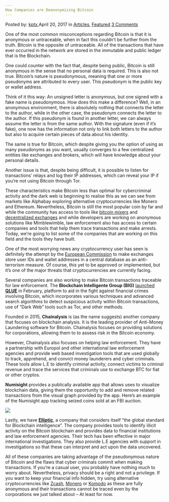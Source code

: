 ```yaml
---
How Companies are Deanonymizing Bitcoin
---
```

<article class="post-listing post-19289 post type-post status-publish format-standard has-post-thumbnail hentry category-articles category-deepdot-news tag-bitcoin tag-companies tag-deanonymizing">
    <div class="post-inner">
    <p class="post-meta">
    <span>Posted by: <a href="https://www.deepdotweb.com/author/kptx/" title="">kptx </a></span>
    <span>April 20, 2017</span>
    <span>in <a href="https://www.deepdotweb.com/category/articles/" rel="category tag">Articles</a>, <a href="https://www.deepdotweb.com/category/deepdot-news/" rel="category tag">Featured</a></span>
    <span><a href="https://www.deepdotweb.com/2017/04/20/how-companies-are-deanonymizing-bitcoin/#comments">3 Comments</a></span>
    </p>
    <div class="clear"></div>
    <div class="entry">
    <p>One of the most common misconceptions regarding Bitcoin is that it is anonymous or untraceable, when in fact this couldn’t be further from the truth. Bitcoin is the opposite of untraceable. All of the transactions that have ever occurred in the network are stored in the immutable and public ledger that is the Blockchain.</p>
    <p>One could counter with the fact that, despite being public, Bitcoin is still anonymous in the sense that no personal data is required. This is also not true. Bitcoin’s nature is pseudonymous, meaning that one or more pseudonyms are attributed to every user. This pseudonym is the public key or wallet address.</p>
    <p>Think of it this way: An unsigned letter is anonymous, but one signed with a fake name is pseudonymous. How does this make a difference? Well, in an anonymous environment, there is absolutely nothing that connects the letter to the author, while in the other case, the pseudonym connects the letter to the author. If this pseudonym is found in another letter, we can always assume the letter is from the same author. With the signature (even if it’s fake), one now has the information not only to link both letters to the author but also to acquire certain pieces of data about his identity.</p>
    <p>The same is true for Bitcoin, which despite giving you the option of using as many pseudonyms as you want, usually converges to a few centralized entities like exchanges and brokers, which will have knowledge about your personal details.</p>
    <p>Another issue is that, despite being difficult, it is possible to listen for transactions&#8217; relays and log their IP addresses, which can reveal your IP if you’re not using Bitcoin through Tor.</p>
    <p>These characteristics make Bitcoin less than optimal for cybercriminal activity and the dark web is beginning to realise this as we can see from markets like Alphabay exploring alternative cryptocurrencies like Monero and Ethereum. Nevertheless, Bitcoin is still the most popular coin by far and while the community has access to tools like <a href="https://www.deepdotweb.com/2017/02/23/penguin-mixer-review-tutorial/">bitcoin mixers</a> and <a href="https://www.deepdotweb.com/2016/10/04/decentralized-exchanges-goxed-no/">decentralized exchanges</a> and while developers are working on anonymous solutions like Mimblewimble, law enforcement also has access to certain companies and tools that help them trace transactions and make arrests. Today, we’re going to list some of the companies that are working on this field and the tools they have built.</p>
    <p>One of the most worrying news any cryptocurrency user has seen is definitely the attempt by the <a href="http://bitcoinist.com/crypto-eu-database-linking-users/">European Commission</a> to make exchanges store user IDs and wallet addresses in a central database as an anti-terrorism measure. Of course, this yet to be approved or implemented, but it’s one of the major threats that cryptocurrencies are currently facing.</p>
    <p>Several companies are also working to make Bitcoin transactions traceable for law enforcement. The <strong>Blockchain Intelligente Group (BIG)</strong> <a href="https://blockchaingroup.io/2017/02/20/launch-of-qlue-version-codename-deep-cove/">launched </a><a href="https://blockchaingroup.io/2017/02/20/launch-of-qlue-version-codename-deep-cove/"><strong>QLUE</strong></a> in February, platform to aid in the fight against financial crimes involving Bitcoin, which incorporates various techniques and advanced search algorithms to detect suspicious activity within Bitcoin transactions, use of “Dark Web” tools such as Tor, and other methods.</p>
    <p>Founded in 2015, <strong>Chainalysis</strong> is (as the name suggests) another company that focuses on blockchain analysis. It is the leading provider of Anti-Money Laundering software for Bitcoin. Chainalysis focuses on providing solutions for corporations, allowing them to to assess risk in the Bitcoin economy.</p>
    <p>However, Chainalysis also focuses on helping law enforcement. They have a partnership with Europol and other international law enforcement agencies and provide web based investigation tools that are used globally to track, apprehend, and convict money launderers and cyber criminals. These tools allow L.E to identify criminal activity, connect victims to criminal revenue and trace the services that criminals use to exchange BTC for fiat or other cryptos.</p>
    <p><strong>Numisight</strong> provides a publically available app that allows uses to visualize blockchain data, giving them the opportunity to add and remove related transactions from the visual graph provided by the app. Here’s an example of the Numisight app tracking seized coins sold at an FBI auction.</p>
    <p><img class="wp-image-19298 aligncenter" src="https://www.deepdotweb.com/wp-content/uploads/2017/04/word-image-80.png" srcset="https://www.deepdotweb.com/wp-content/uploads/2017/04/word-image-80.png 543w, https://www.deepdotweb.com/wp-content/uploads/2017/04/word-image-80-212x300.png 212w" sizes="(max-width: 543px) 100vw, 543px" /></p>
    <p>Lastly, we have <a href="https://www.elliptic.co/law-enforcement/"><strong>Elliptic</strong></a>, a company that considers itself &#8220;the global standard for Blockchain intelligence&#8221;. The company provides tools to identify illicit activity on the Bitcoin blockchain and provides data to financial institutions and law enforcement agencies. Their tech has been effective in major international investigations. They also provide L.E agencies with support in investigations so that these can interpret and act upon the data uncovered.</p>
    <p>All of these companies are taking advantage of the pseudonymous nature of Bitcoin and the flaws that cyber criminals commit when making transactions. If you’re a casual user, you probably have nothing much to worry about. Nevertheless, privacy should be a right and not a privilege. If you want to keep your financial info hidden, try using alternative cryptocurrencies like <a href="https://www.deepdotweb.com/2016/09/29/introduction-to-zcash-the-anonymous-bitcoin/">Zcash</a>, <a href="https://www.deepdotweb.com/2016/09/19/monero-hard-fork-coming-soon/">Monero</a> or <a href="https://www.deepdotweb.com/2016/11/25/komodo-platform-security-privacy/">Komodo</a> as these are fully anonymous and their transactions cannot be traced even by the corporations we just talked about &#8211; At least for now.</p>
    </div>
    <span style="display:none"><a href="https://www.deepdotweb.com/tag/bitcoin/" rel="tag">bitcoin</a> <a href="https://www.deepdotweb.com/tag/companies/" rel="tag">companies</a> <a href="https://www.deepdotweb.com/tag/deanonymizing/" rel="tag">deanonymizing</a></span> <span style="display:none" class="updated">2017-04-20</span>
    <div style="display:none" class="vcard author" itemprop="author" itemscope itemtype="http://schema.org/Person"><strong class="fn" itemprop="name"><a href="https://www.deepdotweb.com/author/kptx/" title="Posts by kptx" rel="author">kptx</a></strong></div>
    </div>
</article>

